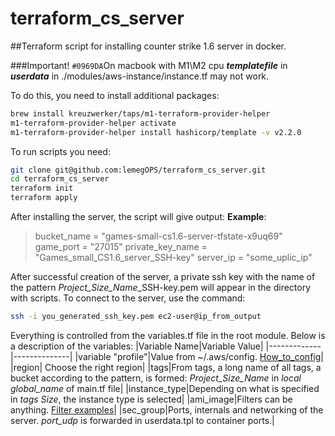 # terraform_cs_server

##Terraform script for installing counter strike 1.6 server in docker.

###Important!
`#0969DA`On macbook with M1\M2 cpu ***templatefile*** in ***userdata*** in ./modules/aws-instance/instance.tf may not work.

To do this, you need to install additional packages:
```bash
brew install kreuzwerker/taps/m1-terraform-provider-helper
m1-terraform-provider-helper activate
m1-terraform-provider-helper install hashicorp/template -v v2.2.0
```

To run scripts you need:
```bash
git clone git@github.com:lemegOPS/terraform_cs_server.git
cd terraform_cs_server
terraform init
terraform apply
```

After installing the server, the script will give output:
**Example**:
> bucket_name = "games-small-cs1.6-server-tfstate-x9uq69"
> game_port = "27015"
> private_key_name = "Games_small_CS1.6_server_SSH-key"
> server_ip = "some_uplic_ip"

After successful creation of the server, a private ssh key with the name of the pattern *Project_Size_Name*_SSH-key.pem will appear in the directory with scripts. To connect to the server, use the command:
```bash
ssh -i you_generated_ssh_key.pem ec2-user@ip_from_output
```


Everything is controlled from the variables.tf file in the root module.
Below is a description of the variables:
|Variable Name|Variable Value|
|-------------|--------------|
|variable "profile"|Value from ~/.aws/config. [How_to_config](https://docs.aws.amazon.com/cli/latest/userguide/getting-started-quickstart.html#getting-started-quickstart-new-command)|
|region| Choose the right region|
|tags|From tags, a long name of all tags, a bucket according to the pattern, is formed: *Project_Size_Name* in *local* *global_name* of main.tf file|
|instance_type|Depending on what is specified in *tags* *Size*, the instance type is selected|
|ami_image|Filters can be anything. [Filter examples](https://registry.terraform.io/providers/hashicorp/aws/latest/docs/data-sources/ami)|
|sec_group|Ports, internals and networking of the server. *port_udp* is forwarded in userdata.tpl to container ports.|

